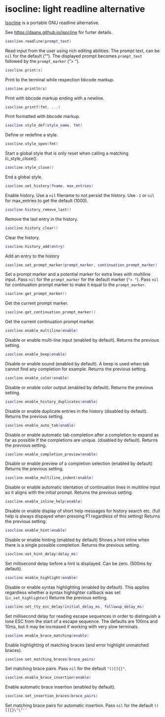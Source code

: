 # isocline: light readline alternative

[Isocline](https://github.com/daanx/isocline) is a portable GNU readline
alternative.

See <https://daanx.github.io/isocline> for furter details.

``` lua
isocline.readline(prompt_text)
```

Read input from the user using rich editing abilities. The prompt text,
can be `nil` for the default (““). The displayed prompt becomes
`prompt_text` followed by the `prompt_marker` (”\> “).

``` lua
isocline.print(s)
```

Print to the terminal while respection bbcode markup.

``` lua
isocline.println(s)
```

Print with bbcode markup ending with a newline.

``` lua
isocline.printf(fmt, ...)
```

Print formatted with bbcode markup.

``` lua
isocline.style_def(style_name, fmt)
```

Define or redefine a style.

``` lua
isocline.style_open(fmt)
```

Start a global style that is only reset when calling a matching
ic_style_close().

``` lua
isocline.style_close()
```

End a global style.

``` lua
isocline.set_history(fname, max_entries)
```

Enable history. Use a `nil` filename to not persist the history. Use
`-1` or `nil` for max_entries to get the default (1000).

``` lua
isocline.history_remove_last()
```

Remove the last entry in the history.

``` lua
isocline.history_clear()
```

Clear the history.

``` lua
isocline.history_add(entry)
```

Add an entry to the history

``` lua
isocline.set_prompt_marker(prompt_marker, continuation_prompt_marker)
```

Set a prompt marker and a potential marker for extra lines with
multiline input. Pass `nil` for the `prompt_marker` for the default
marker (`"> "`). Pass `nil` for continuation prompt marker to make it
equal to the `prompt_marker`.

``` lua
isocline.get_prompt_marker()
```

Get the current prompt marker.

``` lua
isocline.get_continuation_prompt_marker()
```

Get the current continuation prompt marker.

``` lua
isocline.enable_multiline(enable)
```

Disable or enable multi-line input (enabled by default). Returns the
previous setting.

``` lua
isocline.enable_beep(enable)
```

Disable or enable sound (enabled by default). A beep is used when tab
cannot find any completion for example. Returns the previous setting.

``` lua
isocline.enable_color(enable)
```

Disable or enable color output (enabled by default). Returns the
previous setting.

``` lua
isocline.enable_history_duplicates(enable)
```

Disable or enable duplicate entries in the history (disabled by
default). Returns the previous setting.

``` lua
isocline.enable_auto_tab(enable)
```

Disable or enable automatic tab completion after a completion to expand
as far as possible if the completions are unique. (disabled by default).
Returns the previous setting.

``` lua
isocline.enable_completion_preview(enable)
```

Disable or enable preview of a completion selection (enabled by default)
Returns the previous setting.

``` lua
isocline.enable_multiline_indent(enable)
```

Disable or enable automatic identation of continuation lines in
multiline input so it aligns with the initial prompt. Returns the
previous setting.

``` lua
isocline.enable_inline_help(enable)
```

Disable or enable display of short help messages for history search etc.
(full help is always dispayed when pressing F1 regardless of this
setting) Returns the previous setting.

``` lua
isocline.enable_hint(enable)
```

Disable or enable hinting (enabled by default) Shows a hint inline when
there is a single possible completion. Returns the previous setting.

``` lua
isocline.set_hint_delay(delay_ms)
```

Set millisecond delay before a hint is displayed. Can be zero. (500ms by
default).

``` lua
isocline.enable_highlight(enable)
```

Disable or enable syntax highlighting (enabled by default). This applies
regardless whether a syntax highlighter callback was set
(`ic_set_highlighter`) Returns the previous setting.

``` lua
isocline.set_tty_esc_delay(initial_delay_ms, followup_delay_ms)
```

Set millisecond delay for reading escape sequences in order to
distinguish a lone ESC from the start of a escape sequence. The defaults
are 100ms and 10ms, but it may be increased if working with very slow
terminals.

``` lua
isocline.enable_brace_matching(enable)
```

Enable highlighting of matching braces (and error highlight unmatched
braces).

``` lua
isocline.set_matching_braces(brace_pairs)
```

Set matching brace pairs. Pass `nil` for the default `"()[]{}"`.

``` lua
isocline.enable_brace_insertion(enable)
```

Enable automatic brace insertion (enabled by default).

``` lua
isocline.set_insertion_braces(brace_pairs)
```

Set matching brace pairs for automatic insertion. Pass `nil` for the
default `()[]{}\"\"''`
